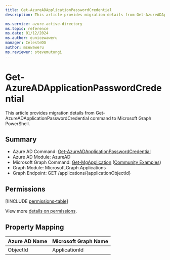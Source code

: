 ```yaml
---
title: Get-AzureADApplicationPasswordCredential
description: This article provides migration details from Get-AzureADApplicationPasswordCredential command to Microsoft Graph PowerShell.

ms.service: azure-active-directory
ms.topic: reference
ms.date: 01/12/2024
ms.author: eunicewaweru
manager: CelesteDG
author: msewaweru
ms.reviewer: stevemutungi
---
```


# Get-AzureADApplicationPasswordCredential

This article provides migration details from Get-AzureADApplicationPasswordCredential command to Microsoft Graph PowerShell.

## Summary

+ Azure AD Command: [Get-AzureADApplicationPasswordCredential](/powershell/module/azuread/get-azureadapplicationpasswordcredential)
+ Azure AD Module: AzureAD
+ Microsoft Graph Command: [Get-MgApplication](/powershell/module/microsoft.graph.applications/get-mgapplication) ([Community Examples](https://github.com/orgs/msgraph/discussions?discussions_q=Get-MgApplication))
+ Graph Module: Microsoft.Graph.Applications
+ Graph Endpoint: GET /applications/{applicationObjectId}

## Permissions

[!INCLUDE [permissions-table](~/graphref/api-reference/v1.0/includes/permissions/application-get-permissions.md)]

View more [details on permissions](/graph/api/application-get#permissions).

## Property Mapping

|Azure AD Name|Microsoft Graph Name|
|---|---|
|ObjectId|ApplicationId|